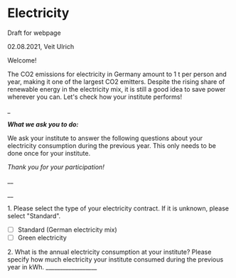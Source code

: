# Electricity

Draft for webpage

02.08.2021, Veit Ulrich

Welcome!

The CO2 emissions for electricity in Germany amount to 1 t per person and year, making it one of the largest CO2 emitters. Despite the rising share of renewable energy in the electricity mix, it is still a good idea to save power wherever you can. Let's check how your institute performs!

\_

_**What we ask you to do:**_

We ask your institute to answer the following questions about your electricity consumption during the previous year. This only needs to be done once for your institute.

_Thank you for your participation!_

\_\_

\_\_

1\. Please select the type of your electricity contract. If it is unknown, please select "Standard".

* [ ] Standard (German electricity mix)
* [ ] Green electricity

2\. What is the annual electricity consumption at your institute? Please specify how much electricity your institute consumed during the previous year in kWh.
\_\_\_\_\_\_\_\_\_\_\_\_\_\_\_\_\_\_
